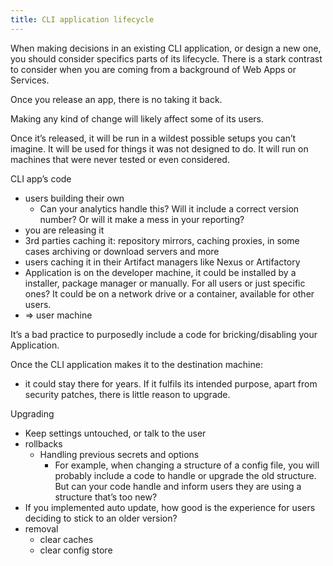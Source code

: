 ```yaml
---
title: CLI application lifecycle
---
```


When making decisions in an existing CLI application, or design a new one, you should consider specifics parts of its lifecycle. There is a stark contrast to consider when you are coming from a background of Web Apps or Services.

Once you release an app, there is no taking it back.

Making any kind of change will likely affect some of its users.

Once it’s released, it will be run in a wildest possible setups you can’t imagine. It will be used for things it was not designed to do. It will run on machines that were never tested or even considered.

CLI app’s code

- users building their own
  - Can your analytics handle this? Will it include a correct version number? Or will it make a mess in your reporting?
- you are releasing it
- 3rd parties caching it: repository mirrors, caching proxies, in some cases archiving or download servers and more
- users caching it in their Artifact managers like Nexus or Artifactory
- Application is on the developer machine, it could be installed by a installer, package manager or manually. For all users or just specific ones? It could be on a network drive or a container, available for other users.
- =\> user machine

It’s a bad practice to purposedly include a code for bricking/disabling your Application.

Once the CLI application makes it to the destination machine:

- it could stay there for years. If it fulfils its intended purpose, apart from security patches, there is little reason to upgrade.

Upgrading

- Keep settings untouched, or talk to the user
- rollbacks
  - Handling previous secrets and options
    - For example, when changing a structure of a config file, you will probably include a code to handle or upgrade the old structure. But can your code handle and inform users they are using a structure that’s too new?
- If you implemented auto update, how good is the experience for users deciding to stick to an older version?
- removal
  - clear caches
  - clear config store

